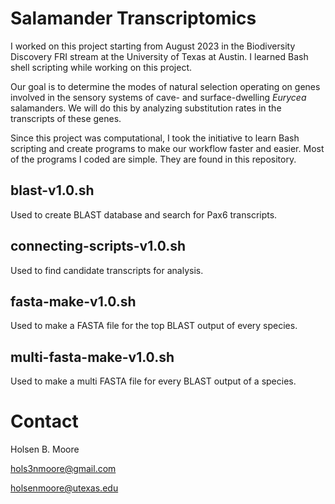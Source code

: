 # Salamander Transcriptomics
I worked on this project starting from August 2023 in the Biodiversity
Discovery FRI stream at the University of Texas at Austin. I learned Bash shell
scripting while working on this project.

Our goal is to determine the modes of natural selection operating on genes
involved in the sensory systems of cave- and surface-dwelling _Eurycea_
salamanders. We will do this by analyzing substitution rates in the transcripts
of these genes. 

Since this project was computational, I took the initiative to learn Bash
scripting and create programs to make our workflow faster and easier. Most of
the programs I coded are simple. They are found in this repository. 

## blast-v1.0.sh
Used to create BLAST database and search for Pax6 transcripts.

## connecting-scripts-v1.0.sh
Used to find candidate transcripts for analysis.

## fasta-make-v1.0.sh
Used to make a FASTA file for the top BLAST output of every species.

## multi-fasta-make-v1.0.sh
Used to make a multi FASTA file for every BLAST output of a species.

# Contact
Holsen B. Moore

hols3nmoore@gmail.com

holsenmoore@utexas.edu
